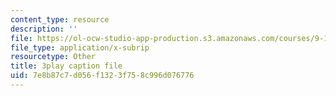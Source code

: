 ```yaml
---
content_type: resource
description: ''
file: https://ol-ocw-studio-app-production.s3.amazonaws.com/courses/9-14-brain-structure-and-its-origins-spring-2014/7e8b87c7d056f1323f758c996d076776_555130.srt
file_type: application/x-subrip
resourcetype: Other
title: 3play caption file
uid: 7e8b87c7-d056-f132-3f75-8c996d076776
---
```

